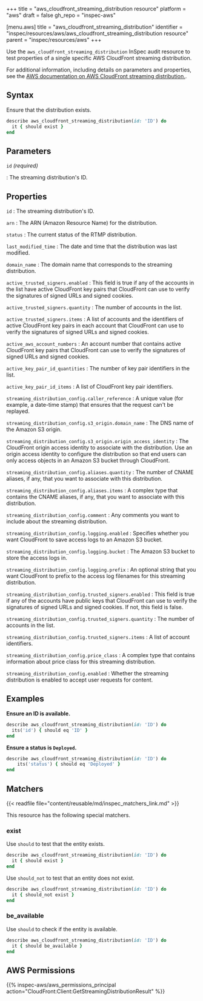 +++
title = "aws_cloudfront_streaming_distribution resource"
platform = "aws"
draft = false
gh_repo = "inspec-aws"

[menu.aws]
title = "aws_cloudfront_streaming_distribution"
identifier = "inspec/resources/aws/aws_cloudfront_streaming_distribution resource"
parent = "inspec/resources/aws"
+++

Use the `aws_cloudfront_streaming_distribution` InSpec audit resource to test properties of a single specific AWS CloudFront streaming distribution.

For additional information, including details on parameters and properties, see the [AWS documentation on AWS CloudFront streaming distribution.](https://docs.aws.amazon.com/AWSCloudFormation/latest/UserGuide/aws-resource-cloudfront-streamingdistribution.html).

## Syntax

Ensure that the distribution exists.

```ruby
describe aws_cloudfront_streaming_distribution(id: 'ID') do
  it { should exist }
end
```

## Parameters

`id` _(required)_

: The streaming distribution's ID.

## Properties

`id`
: The streaming distribution's ID.

`arn`
: The ARN (Amazon Resource Name) for the distribution.

`status`
: The current status of the RTMP distribution.

`last_modified_time`
: The date and time that the distribution was last modified.

`domain_name`
: The domain name that corresponds to the streaming distribution.

`active_trusted_signers.enabled`
: This field is true if any of the accounts in the list have active CloudFront key pairs that CloudFront can use to verify the signatures of signed URLs and signed cookies.

`active_trusted_signers.quantity`
: The number of accounts in the list.

`active_trusted_signers.items`
: A list of accounts and the identifiers of active CloudFront key pairs in each account that CloudFront can use to verify the signatures of signed URLs and signed cookies.

`active_aws_account_numbers`
: An account number that contains active CloudFront key pairs that CloudFront can use to verify the signatures of signed URLs and signed cookies.

`active_key_pair_id_quantities`
: The number of key pair identifiers in the list.

`active_key_pair_id_items`
: A list of CloudFront key pair identifiers.

`streaming_distribution_config.caller_reference`
: A unique value (for example, a date-time stamp) that ensures that the request can't be replayed.

`streaming_distribution_config.s3_origin.domain_name`
: The DNS name of the Amazon S3 origin.

`streaming_distribution_config.s3_origin.origin_access_identity`
: The CloudFront origin access identity to associate with the distribution. Use an origin access identity to configure the distribution so that end users can only access objects in an Amazon S3 bucket through CloudFront.

`streaming_distribution_config.aliases.quantity`
: The number of CNAME aliases, if any, that you want to associate with this distribution.

`streaming_distribution_config.aliases.items`
: A complex type that contains the CNAME aliases, if any, that you want to associate with this distribution.

`streaming_distribution_config.comment`
: Any comments you want to include about the streaming distribution.

`streaming_distribution_config.logging.enabled`
: Specifies whether you want CloudFront to save access logs to an Amazon S3 bucket.

`streaming_distribution_config.logging.bucket`
: The Amazon S3 bucket to store the access logs in.

`streaming_distribution_config.logging.prefix`
: An optional string that you want CloudFront to prefix to the access log filenames for this streaming distribution.

`streaming_distribution_config.trusted_signers.enabled`
: This field is true if any of the accounts have public keys that CloudFront can use to verify the signatures of signed URLs and signed cookies. If not, this field is false.

`streaming_distribution_config.trusted_signers.quantity`
: The number of accounts in the list.

`streaming_distribution_config.trusted_signers.items`
: A list of account identifiers.

`streaming_distribution_config.price_class`
: A complex type that contains information about price class for this streaming distribution.

`streaming_distribution_config.enabled`
: Whether the streaming distribution is enabled to accept user requests for content.

## Examples

**Ensure an ID is available.**

```ruby
describe aws_cloudfront_streaming_distribution(id: 'ID') do
  its('id') { should eq 'ID' }
end
```

**Ensure a status is `Deployed`.**

```ruby
describe aws_cloudfront_streaming_distribution(id: 'ID') do
    its('status') { should eq 'Deployed' }
end
```

## Matchers

{{< readfile file="content/reusable/md/inspec_matchers_link.md" >}}

This resource has the following special matchers.

### exist

Use `should` to test that the entity exists.

```ruby
describe aws_cloudfront_streaming_distribution(id: 'ID') do
  it { should exist }
end
```

Use `should_not` to test that an entity does not exist.

```ruby
describe aws_cloudfront_streaming_distribution(id: 'ID') do
  it { should_not exist }
end
```

### be_available

Use `should` to check if the entity is available.

```ruby
describe aws_cloudfront_streaming_distribution(id: 'ID') do
  it { should be_available }
end
```

## AWS Permissions

{{% inspec-aws/aws_permissions_principal action="CloudFront:Client:GetStreamingDistributionResult" %}}
